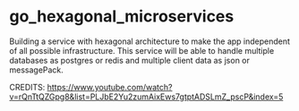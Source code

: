 # go_hexagonal_microservices
Building a service with hexagonal architecture to make the app independent of all possible infrastructure. This service will be able to handle multiple databases as postgres or redis and multiple client data as json or messagePack. 


CREDITS: https://www.youtube.com/watch?v=rQnTtQZGpg8&list=PLJbE2Yu2zumAixEws7gtptADSLmZ_pscP&index=5
